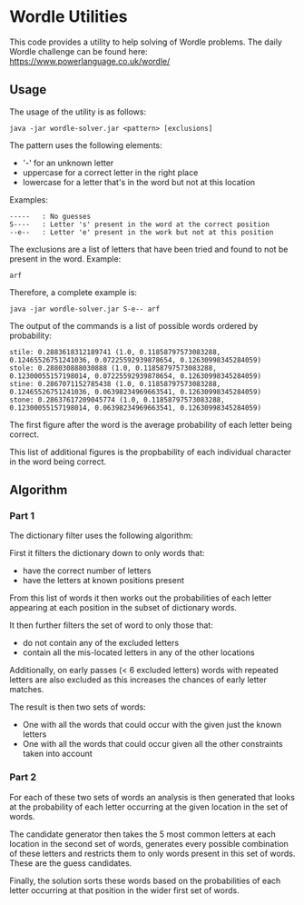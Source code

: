 Wordle Utilities
================

This code provides a utility to help solving of Wordle problems.
The daily Wordle challenge can be found here: https://www.powerlanguage.co.uk/wordle/

Usage
-----

The usage of the utility is as follows:

    java -jar wordle-solver.jar <pattern> [exclusions]

The pattern uses the following elements:

* '-' for an unknown letter
* uppercase for a correct letter in the right place
* lowercase for a letter that's in the word but not at this location

Examples:

    -----   : No guesses
    S----   : Letter 's' present in the word at the correct position
    --e--   : Letter 'e' present in the work but not at this position

The exclusions are a list of letters that have been tried and found to
not be present in the word. Example:

    arf

Therefore, a complete example is:

    java -jar wordle-solver.jar S-e-- arf

The output of the commands is a list of possible words ordered by probability:

    stile: 0.2883618312189741 (1.0, 0.11858797573083288, 0.12465526751241036, 0.07225592939878654, 0.12630998345284059)
    stole: 0.288030888030888 (1.0, 0.11858797573083288, 0.12300055157198014, 0.07225592939878654, 0.12630998345284059)
    stine: 0.2867071152785438 (1.0, 0.11858797573083288, 0.12465526751241036, 0.06398234969663541, 0.12630998345284059)
    stone: 0.28637617209045774 (1.0, 0.11858797573083288, 0.12300055157198014, 0.06398234969663541, 0.12630998345284059)

The first figure after the word is the average probability of each letter being correct.

This list of additional figures is the propbability of each individual character in the word being correct.

Algorithm
---------

### Part 1
The dictionary filter uses the following algorithm:

First it filters the dictionary down to only words that:

* have the correct number of letters
* have the letters at known positions present

From this list of words it then works out the probabilities of each letter appearing
at each position in the subset of dictionary words.

It then further filters the set of word to only those that:

* do not contain any of the excluded letters
* contain all the mis-located letters in any of the other locations

Additionally, on early passes (< 6 excluded letters) words with repeated letters
are also excluded as this increases the chances of early letter matches.

The result is then two sets of words:

* One with all the words that could occur with the given just the known letters
* One with all the words that could occur given all the other constraints taken into account

### Part 2
For each of these two sets of words an analysis is then generated that looks
at the probability of each letter occurring at the given location in the set of words.

The candidate generator then takes the 5 most common letters at each location in the
second set of words, generates every possible combination of these letters and restricts
them to only words present in this set of words. These are the guess candidates.

Finally, the solution sorts these words based on the probabilities of each letter
occurring at that position in the wider first set of words.


